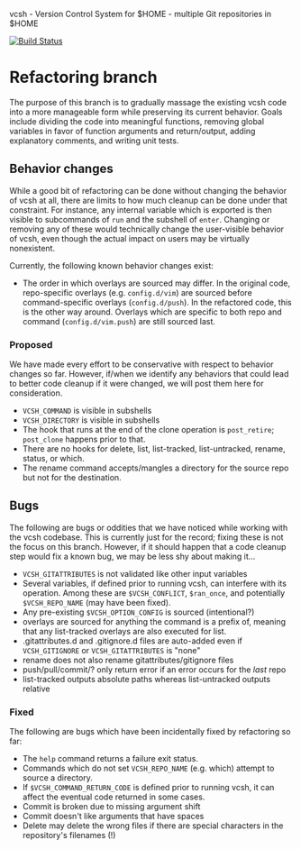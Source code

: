 vcsh - Version Control System for $HOME - multiple Git repositories in $HOME

[![Build Status](https://travis-ci.org/djpohly/vcsh.svg?branch=refactor)](https://travis-ci.org/djpohly/vcsh)

# Refactoring branch

The purpose of this branch is to gradually massage the existing vcsh code into
a more manageable form while preserving its current behavior.  Goals include
dividing the code into meaningful functions, removing global variables in
favor of function arguments and return/output, adding explanatory comments,
and writing unit tests.

## Behavior changes

While a good bit of refactoring can be done without changing the behavior of
vcsh at all, there are limits to how much cleanup can be done under that
constraint.  For instance, any internal variable which is exported is then
visible to subcommands of `run` and the subshell of `enter`.  Changing or
removing any of these would technically change the user-visible behavior of
vcsh, even though the actual impact on users may be virtually nonexistent.

Currently, the following known behavior changes exist:
- The order in which overlays are sourced may differ.  In the original code,
  repo-specific overlays (e.g. `config.d/vim`) are sourced before
  command-specific overlays (`config.d/push`).  In the refactored code,
  this is the other way around.  Overlays which are specific to both repo and
  command (`config.d/vim.push`) are still sourced last.

### Proposed

We have made every effort to be conservative with respect to behavior changes
so far.  However, if/when we identify any behaviors that could lead to better
code cleanup if it were changed, we will post them here for consideration.

- `VCSH_COMMAND` is visible in subshells
- `VCSH_DIRECTORY` is visible in subshells
- The hook that runs at the end of the clone operation is `post_retire`;
  `post_clone` happens prior to that.
- There are no hooks for delete, list, list-tracked, list-untracked, rename,
  status, or which.
- The rename command accepts/mangles a directory for the source repo but not
  for the destination.

## Bugs

The following are bugs or oddities that we have noticed while working with the
vcsh codebase.  This is currently just for the record; fixing these is not the
focus on this branch.  However, if it should happen that a code cleanup step
would fix a known bug, we may be less shy about making it...

- `VCSH_GITATTRIBUTES` is not validated like other input variables
- Several variables, if defined prior to running vcsh, can interfere with its
  operation.  Among these are `$VCSH_CONFLICT`, `$ran_once`, and potentially
  `$VCSH_REPO_NAME` (may have been fixed).
- Any pre-existing `$VCSH_OPTION_CONFIG` is sourced (intentional?)
- overlays are sourced for anything the command is a prefix of, meaning that
  any list-tracked overlays are also executed for list.
- .gitattributes.d and .gitignore.d files are auto-added even if
  `VCSH_GITIGNORE` or `VCSH_GITATTRIBUTES` is "none"
- rename does not also rename gitattributes/gitignore files
- push/pull/commit/? only return error if an error occurs for the *last* repo
- list-tracked outputs absolute paths whereas list-untracked outputs relative

### Fixed

The following are bugs which have been incidentally fixed by refactoring so
far:

- The `help` command returns a failure exit status.
- Commands which do not set `VCSH_REPO_NAME` (e.g. which) attempt to source a
  directory.
- If `$VCSH_COMMAND_RETURN_CODE` is defined prior to running vcsh, it can
  affect the eventual code returned in some cases.
- Commit is broken due to missing argument shift
- Commit doesn't like arguments that have spaces
- Delete may delete the wrong files if there are special characters in the
  repository's filenames (!)
